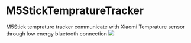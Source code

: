 # M5StickTempratureTracker
 M5Stick temprature tracker communicate with Xiaomi Temprature sensor through low energy bluetooth connection
![](m5temp.gif)